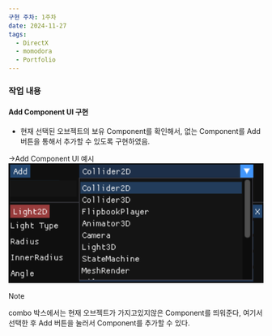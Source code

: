 ```yaml
---
구현 주차: 1주차
date: 2024-11-27
tags:
  - DirectX
  - momodora
  - Portfolio
---
```

### 작업 내용


#### Add Component UI 구현
- 현재 선택된 오브젝트의 보유 Component를 확인해서, 없는 Component를 Add 버튼을 통해서 추가할 수 있도록 구현하였음.

->Add Component UI 예시
![Add Component UI](images/AddComponent.png)
>[!note]
> combo 박스에서는 현재 오브젝트가 가지고있지않은 Component를 띄워준다, 여기서 선택한 후 Add 버튼을 눌러서 Component를 추가할 수 있다.


